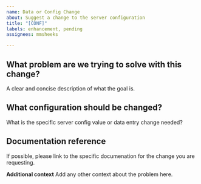 ```yaml
---
name: Data or Config Change
about: Suggest a change to the server configuration
title: "[CONF]"
labels: enhancement, pending
assignees: mmsheeks

---
```


## What problem are we trying to solve with this change?
A clear and concise description of what the goal is.

## What configuration should be changed?
What is the specific server config value or data entry change needed?

## Documentation reference
If possible, please link to the specific documenation for the change you are requesting.

**Additional context**
Add any other context about the problem here.
